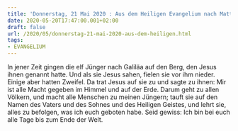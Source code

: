 ```yaml
---
title: 'Donnerstag, 21 Mai 2020 : Aus dem Heiligen Evangelium nach Matthäus - Mt 28,16-20.'
date: 2020-05-20T17:47:00.001+02:00
draft: false
url: /2020/05/donnerstag-21-mai-2020-aus-dem-heiligen.html
tags: 
- EVANGELIUM
---
```


In jener Zeit gingen die elf Jünger nach Galiläa auf den Berg, den Jesus ihnen genannt hatte. Und als sie Jesus sahen, fielen sie vor ihm nieder. Einige aber hatten Zweifel. Da trat Jesus auf sie zu und sagte zu ihnen: Mir ist alle Macht gegeben im Himmel und auf der Erde. Darum geht zu allen Völkern, und macht alle Menschen zu meinen Jüngern; tauft sie auf den Namen des Vaters und des Sohnes und des Heiligen Geistes, und lehrt sie, alles zu befolgen, was ich euch geboten habe. Seid gewiss: Ich bin bei euch alle Tage bis zum Ende der Welt.